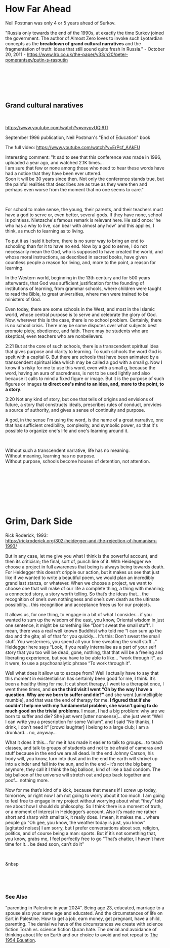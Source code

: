 # How Far Ahead

Neil Postman was only 4 or 5 years ahead of Surkov.

"Russia only towards the end of the 1990s, at exactly the time Surkov joined the government. The author of Almost Zero loves to invoke such Lyotardian concepts as the **breakdown of grand cultural narratives** and the fragmentation of truth: ideas that still sound quite fresh in Russia." - October 20, 2011 - https://www.lrb.co.uk/the-paper/v33/n20/peter-pomerantsev/putin-s-rasputin

&nbsp;

&nbsp;

&nbsp;

## Grand cultural naratives

&nbsp;

https://www.youtube.com/watch?v=vnypvUQl6TI

September 1996 publication, Neil Postman's "End of Education" book

The full video: https://www.youtube.com/watch?v=ErPcf_AAkFU   

Interesting comment: "It sad to see that this conference was made in 1996, uploaded a year ago, and watched 2.1K times...    
I am sure that few or none among those who need to hear these words have had a notice that they have been ever uttered.   
Soon it will be 30 years since then. Not only the conference stands true, but the painful realities that describes are as true as they were then and perhaps even worse from the moment that no one seems to care."


&nbsp;


For school to make sense, the young, their parents, and their teachers
must have a god to serve or, even better, several gods.
If they have none, school is pointless.
Nietzsche's famous remark is relevant here. He said once:
'he who has a why to live, can bear with almost any how'
and this applies, I think, as much to learning as to living.

To put it as I said it before,
there is no surer way to bring an end to schooling than for it to have no end.
Now by a god to serve,
I do not necessarily mean the God,
who is supposed to have created the world,
and whose moral instructions, as described in sacred books,
have given countless people a reason for living,
and, more to the point, a reason for learning.

In the Western world,
beginning in the 13th century and for 500 years afterwards,
that God was sufficient justification for the founding of institutions of learning,
from grammar schools, where children were taught to read the Bible,
to great universities, where men were trained to be ministers of God.

Even today, there are some schools in the West,
and most in the Islamic world, whose central purpose
is to serve and celebrate the glory of God.
Now, wherever this is the case, there is no school problem.
Certainly, there is no school crisis.
There may be some disputes over what subjects best promote piety, obedience, and faith.
There may be students who are skeptical, even teachers who are nonbelievers.

2:21 But at the core of such schools, there is a transcendent spiritual idea
that gives purpose and clarity to learning.
To such schools the word God is spelt with a capital G.
But there are schools that have been animated by a transcendent spiritual idea
which may be called a god with a small g.
Now I know it's risky for me to use this word, even with a small g,
because the word, having an aura of sacredness, is not to be used lightly
and also because it calls to mind a fixed figure or image.
But it is the purpose of such figures or images
**to direct one's mind to an idea,
and, more to the point, to a story**.

3:20 Not any kind of story,
but one that tells of origins and envisions of future,
a story that constructs ideals, prescribes rules of conduct,
provides a source of authority, and gives a sense of continuity and purpose.

A god, in the sense I'm using the word, is the name of a great narrative,
one that has sufficient credibility, complexity, and symbolic power,
so that it's possible to organize one's life and one's learning around it.

&nbsp;



Without such a transcendent narrative, life has no meaning.    
Without meaning, learning has no purpose.    
Without purpose, schools become houses of detention, not attention.    

&nbsp;

&nbsp;

&nbsp;

&nbsp;

# Grim, Dark Side

Rick Roderick, 1993:      
https://rickroderick.org/302-heidegger-and-the-rejection-of-humanism-1993/      

But in any case, let me give you what I think is the powerful account, and then its criticism; the final, sort of, punch line of it. With Heidegger we choose a project in full awareness that being is always being towards death. For Heidegger this doesn’t cripple our action, but it makes us see that just like if we wanted to write a beautiful poem, we would plan an incredibly grand last stanza, or whatever. When we choose a project, we want to choose one that will make of our life a complete thing, a thing with meaning; a connected story, a story worth telling. So that’s the ideas that… the recognition of one’s own nothingness and one’s own death as the ultimate possibility… this recognition and acceptance frees us for our projects.

It allows us, for one thing, to engage in a bit of what I consider… if you wanted to sum up the wisdom of the east, you know, Oriental wisdom in just one sentence, it might be something like “Don’t sweat the small stuff”. I mean, there was a real well known Buddhist who told me “I can sum up the dao and the gita; all of that for you quickly… It’s this: Don’t sweat the small stuff. You westerners, you spend all your time sweating the small stuff…” Heidegger here says “Look, if you really internalise as a part of your self story that you too will be dead, gone, nothing, that that will be a freeing and liberating experience, but you have to be able to like… “work through it”, as it were, to use a psychoanalytic phrase “To work through it”.

Well what does it allow us to escape from? Well I actually have to say that this moment in existentialism has certainly been good for me, I think. It’s been a healthy thing for me. It cut short therapy, I went to a therapist once, I went three times, and **on the third visit I went “Oh by the way I have a question. Why are we born to suffer and die?”** and she went \[unintelligible mumble\], and that was the end of therapy for me. **I figured that if she couldn’t help me with my fundamental problem, she wasn’t going to do much good on the trivial problems**. I mean, I had a big problem: why are we born to suffer and die? She just went \[utter nonsense\]… she just went “Well I can write you a prescription for some Valium”, and I said “No thanks, I drink, I don’t need it” \[crowd laughter\] I belong to a large club; I am a drunkard… no, anyway…

What it does it this… for me it has made it easier to talk to groups… to teach classes, and talk to groups of students and not to be afraid of cameras and stuff because in the end we are all dead. In the end Johnny Carson, his body will, you know, turn into dust and in the end the earth will shrivel up into a cinder and fall into the sun, and in the end – it’s not the big bang anymore, they call it I think the big balloon, kind of like a bad condom. The big balloon of the universe will stretch out and pop back together and poof… nothing more.

Now for me that’s kind of a kick, because that means if I screw up today, tomorrow, or right now I am not going to worry about it too much. I am going to feel free to engage in my project without worrying about what “they” told me about how I should do philosophy. So I think there is a moment of truth, or a moment of interest in Heidegger’s account. Also it’s made me rather short and sharp with smalltalk, it really does. I mean, it makes me… where people go “Oh gee, you know, the weather today is just, you know” \[agitated noises\] I am sorry, but I prefer conversations about sex, religion, politics, and of course being a man: sports. But if it’s not something that, you know, grabs me, I feel perfectly free to go “That’s chatter, I haven’t have time for it… be dead soon, can’t do it”

&nbsp;

&nbsp

&nbsp;

&nbsp;

### See Also

"parenting in Palestine in year 2024". Being age 23, educated, marriage to a spouse also your same age and educated. And the circumstances of life on Eart in Palestine. How to get a job, earn money, get pregnant, have a child, parenting. The denial we have of the circumstances we create with science fiction Torah vs. science fiction Quran hate. The denial and avoidance of thinking about life on Earth and our choice to avoid and not repeat to [The 1954 Equation](/Quotes_Pile/Martin_Luther_King_Jr_quotes0.md).
